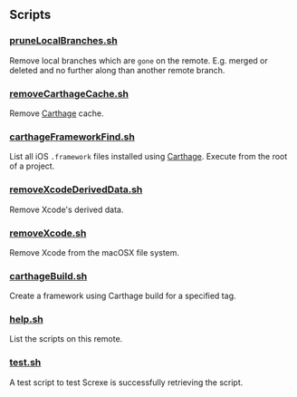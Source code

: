 ## Scripts

### [pruneLocalBranches.sh](https://github.com/BenShutt/Screxe/blob/master/Scripts/pruneLocalBranches.sh)
Remove local branches which are `gone` on the remote. E.g. merged or deleted and no further along than another remote branch.

### [removeCarthageCache.sh](https://github.com/BenShutt/Screxe/blob/master/Scripts/removeCarthageCache.sh)
Remove [Carthage](https://github.com/Carthage/Carthage) cache.

### [carthageFrameworkFind.sh](https://github.com/BenShutt/Screxe/blob/master/Scripts/carthageFrameworkFind.sh)
List all iOS `.framework` files installed using  [Carthage](https://github.com/Carthage/Carthage).
Execute from the root of a project.

### [removeXcodeDerivedData.sh](https://github.com/BenShutt/Screxe/blob/master/Scripts/removeXcodeDerivedData.sh)
Remove Xcode's derived data.

### [removeXcode.sh](https://github.com/BenShutt/Screxe/blob/master/Scripts/removeXcode.sh)
Remove Xcode from the macOSX file system.

### [carthageBuild.sh](https://github.com/BenShutt/Screxe/blob/master/Scripts/carthageBuild.sh)
Create a framework using Carthage build for a specified tag.

### [help.sh](https://github.com/BenShutt/Screxe/blob/master/Scripts/help.sh)
List the scripts on this remote.

### [test.sh](https://github.com/BenShutt/Screxe/blob/master/Scripts/test.sh)
A test script to test Screxe is successfully retrieving the script.


